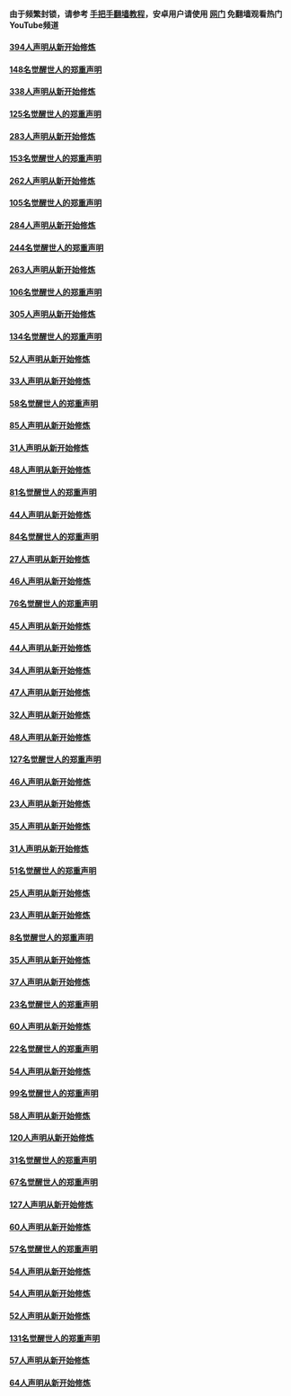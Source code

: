 #### 由于频繁封锁，请参考 [手把手翻墙教程](https://github.com/gfw-breaker/guides/wiki/)，安卓用户请使用 [网门](https://github.com/gfw-breaker/nogfw/blob/master/dl.md?t=05100701) 免翻墙观看热门YouTube频道 

#### [394人声明从新开始修炼](../pages/91/423914.md?t=05100701) 

#### [148名觉醒世人的郑重声明](../pages/91/423913.md?t=05100701) 

#### [338人声明从新开始修炼](../pages/91/423540.md?t=05100701) 

#### [125名觉醒世人的郑重声明](../pages/91/423539.md?t=05100701) 

#### [283人声明从新开始修炼](../pages/91/423296.md?t=05100701) 

#### [153名觉醒世人的郑重声明](../pages/91/423295.md?t=05100701) 

#### [262人声明从新开始修炼](../pages/91/423004.md?t=05100701) 

#### [105名觉醒世人的郑重声明](../pages/91/423003.md?t=05100701) 

#### [284人声明从新开始修炼](../pages/91/422707.md?t=05100701) 

#### [244名觉醒世人的郑重声明](../pages/91/422706.md?t=05100701) 

#### [263人声明从新开始修炼](../pages/91/422553.md?t=05100701) 

#### [106名觉醒世人的郑重声明](../pages/91/422552.md?t=05100701) 

#### [305人声明从新开始修炼](../pages/91/422153.md?t=05100701) 

#### [134名觉醒世人的郑重声明](../pages/91/422152.md?t=05100701) 

#### [52人声明从新开始修炼](../pages/91/421846.md?t=05100701) 

#### [33人声明从新开始修炼](../pages/91/421804.md?t=05100701) 

#### [58名觉醒世人的郑重声明](../pages/91/421845.md?t=05100701) 

#### [85人声明从新开始修炼](../pages/91/421769.md?t=05100701) 

#### [31人声明从新开始修炼](../pages/91/421763.md?t=05100701) 

#### [48人声明从新开始修炼](../pages/91/421605.md?t=05100701) 

#### [81名觉醒世人的郑重声明](../pages/91/421656.md?t=05100701) 

#### [44人声明从新开始修炼](../pages/91/421544.md?t=05100701) 

#### [84名觉醒世人的郑重声明](../pages/91/421543.md?t=05100701) 

#### [27人声明从新开始修炼](../pages/91/421465.md?t=05100701) 

#### [46人声明从新开始修炼](../pages/91/421454.md?t=05100701) 

#### [76名觉醒世人的郑重声明](../pages/91/421453.md?t=05100701) 

#### [45人声明从新开始修炼](../pages/91/421452.md?t=05100701) 

#### [44人声明从新开始修炼](../pages/91/421422.md?t=05100701) 

#### [34人声明从新开始修炼](../pages/91/421322.md?t=05100701) 

#### [47人声明从新开始修炼](../pages/91/421264.md?t=05100701) 

#### [32人声明从新开始修炼](../pages/91/421225.md?t=05100701) 

#### [48人声明从新开始修炼](../pages/91/421202.md?t=05100701) 

#### [127名觉醒世人的郑重声明](../pages/91/421224.md?t=05100701) 

#### [46人声明从新开始修炼](../pages/91/421203.md?t=05100701) 

#### [23人声明从新开始修炼](../pages/91/421138.md?t=05100701) 

#### [35人声明从新开始修炼](../pages/91/421122.md?t=05100701) 

#### [31人声明从新开始修炼](../pages/91/421081.md?t=05100701) 

#### [51名觉醒世人的郑重声明](../pages/91/421080.md?t=05100701) 

#### [25人声明从新开始修炼](../pages/91/421020.md?t=05100701) 

#### [23人声明从新开始修炼](../pages/91/420884.md?t=05100701) 

#### [8名觉醒世人的郑重声明](../pages/91/420883.md?t=05100701) 

#### [35人声明从新开始修炼](../pages/91/420809.md?t=05100701) 

#### [37人声明从新开始修炼](../pages/91/420766.md?t=05100701) 

#### [23名觉醒世人的郑重声明](../pages/91/420765.md?t=05100701) 

#### [60人声明从新开始修炼](../pages/91/420727.md?t=05100701) 

#### [22名觉醒世人的郑重声明](../pages/91/420726.md?t=05100701) 

#### [54人声明从新开始修炼](../pages/91/420529.md?t=05100701) 

#### [99名觉醒世人的郑重声明](../pages/91/420528.md?t=05100701) 

#### [58人声明从新开始修炼](../pages/91/420198.md?t=05100701) 

#### [120人声明从新开始修炼](../pages/91/420141.md?t=05100701) 

#### [31名觉醒世人的郑重声明](../pages/91/420197.md?t=05100701) 

#### [67名觉醒世人的郑重声明](../pages/91/420140.md?t=05100701) 

#### [127人声明从新开始修炼](../pages/91/420082.md?t=05100701) 

#### [60人声明从新开始修炼](../pages/91/420081.md?t=05100701) 

#### [57名觉醒世人的郑重声明](../pages/91/420080.md?t=05100701) 

#### [54人声明从新开始修炼](../pages/91/419533.md?t=05100701) 

#### [54人声明从新开始修炼](../pages/91/419532.md?t=05100701) 

#### [52人声明从新开始修炼](../pages/91/419531.md?t=05100701) 

#### [131名觉醒世人的郑重声明](../pages/91/419530.md?t=05100701) 

#### [57人声明从新开始修炼](../pages/91/419430.md?t=05100701) 

#### [64人声明从新开始修炼](../pages/91/419429.md?t=05100701) 

